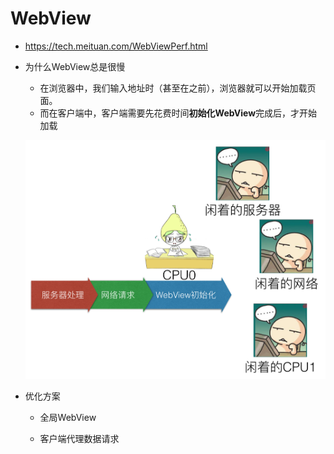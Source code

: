 # WebView

- <https://tech.meituan.com/WebViewPerf.html>
- 为什么WebView总是很慢

  - 在浏览器中，我们输入地址时（甚至在之前），浏览器就可以开始加载页面。
  - 而在客户端中，客户端需要先花费时间**初始化WebView**完成后，才开始加载

  ![](/assets/webview-better.png)

- 优化方案

  - 全局WebView

  - 客户端代理数据请求
